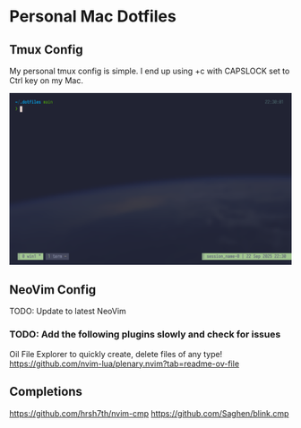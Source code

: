 # Personal Mac Dotfiles

## Tmux Config

My personal tmux config is simple. I end up using <prefix>+c with CAPSLOCK set to Ctrl key on my Mac.

![Simple tmux setup](tmux.png)

## NeoVim Config

TODO: Update to latest NeoVim

### TODO: Add the following plugins slowly and check for issues

Oil File Explorer to quickly create, delete files of any type!
https://github.com/nvim-lua/plenary.nvim?tab=readme-ov-file

## Completions

https://github.com/hrsh7th/nvim-cmp
https://github.com/Saghen/blink.cmp
